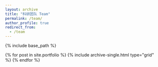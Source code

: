 ```yaml
---
layout: archive
title: "科研团队 Team"
permalink: /team/
author_profile: true
redirect_from:
  - /team
---
```


{% include base_path %}

{% for post in site.portfolio %}
  {% include archive-single.html type="grid" %}
{% endfor %}